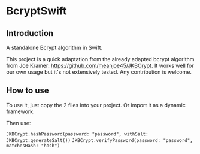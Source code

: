 # BcryptSwift

## Introduction

A standalone Bcrypt algorithm in Swift.

This project is a quick adaptation from the already adapted bcrypt algorithm from Joe Kramer: https://github.com/meanjoe45/JKBCrypt. It works well for our own usage but it's not extensively tested. Any contribution is welcome.

## How to use

To use it, just copy the 2 files into your project. Or import it as a dynamic framework.

Then use:

`JKBCrypt.hashPassword(password: "password", withSalt: JKBCrypt.generateSalt())`
`JKBCrypt.verifyPassword(password: "password", matchesHash: "hash")`
